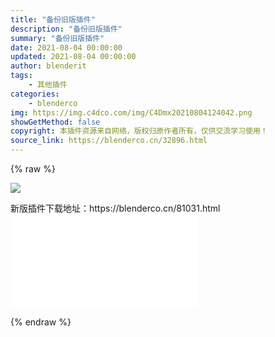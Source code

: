 ```yaml
---
title: "备份旧版插件"
description: "备份旧版插件"
summary: "备份旧版插件"
date: 2021-08-04 00:00:00
updated: 2021-08-04 00:00:00
author: blenderit
tags: 
    - 其他插件
categories:
    - blenderco
img: https://img.c4dco.com/img/C4Dmx20210804124042.png
showGetMethod: false
copyright: 本插件资源来自网络，版权归原作者所有，仅供交流学习使用！
source_link: https://blenderco.cn/32896.html
---
```


{% raw %}
<p><img class="aligncenter" src="https://img.c4dco.com/img/C4Dmx20210804124042.png"></p><p>新版插件下载地址：https://blenderco.cn/81031.html<br>
<iframe src="//player.bilibili.com/player.html?aid=504551003&amp;bvid=BV1kg41177Y9&amp;cid=382631704&amp;page=1" frameborder="no" scrolling="no" allowfullscreen="allowfullscreen"> </iframe></p>
<div style="display: none">blenderco</div>
{% endraw %}